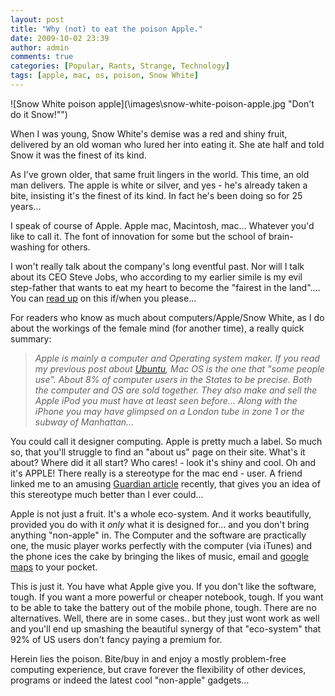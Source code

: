 ```yaml
---
layout: post
title: "Why (not) to eat the poison Apple."
date: 2009-10-02 23:39
author: admin
comments: true
categories: [Popular, Rants, Strange, Technology]
tags: [apple, mac, os, poison, Snow White]
---
```

![Snow White poison apple](\images\snow-white-poison-apple.jpg "Don't do it Snow!"")

When I was young, Snow White's demise was a red and shiny fruit, delivered by an old woman who lured her into eating it. She ate half and  told Snow  it was the finest of its kind.

As I've grown older, that same fruit lingers in the world. This time, an old man delivers. The apple is white or silver, and yes - he's already taken a bite, insisting it's the finest of its kind. In fact he's been doing so for 25 years...

<!--more-->

I speak of course of Apple. Apple mac, Macintosh, mac... Whatever you'd like to call it. The font of innovation for some but the school of brain-washing for others.

I won't really talk about the company's long eventful past. Nor will I talk about its CEO Steve Jobs, who according to my earlier simile is my evil step-father that wants to eat my heart to become the "fairest in the land".... You can <a href="http://en.wikipedia.org/wiki/Apple_Inc." target="blank">read up</a> on this if/when you please...

For readers who know as much  about computers/Apple/Snow White, as I do about the workings of the female mind (for another time), a really quick summary:  

>*Apple is mainly a computer and Operating system maker. If you read my previous post about [Ubuntu](http://blog.johncyril.com/?p=9), Mac OS is the one that "some people use". About 8% of computer users in the States to be precise. Both the computer and OS are sold together. They also make and sell the Apple iPod you must have at least seen before... Along with the iPhone you may have glimpsed on a London tube in zone 1 or the subway of Manhattan...*

You could call it designer computing. Apple is pretty much a label. So much so, that you'll struggle to find an "about us" page on their site. What's it about? Where did it all start? Who cares! - look it's shiny and cool. Oh and it's APPLE! There really is a stereotype for the mac end - user. A friend linked me to an amusing <a href="http://www.guardian.co.uk/commentisfree/2009/sep/28/charlie-brooker-microsoft-mac-windows" target="blank">Guardian article</a> recently, that gives you an idea of this stereotype much better than I ever could...

Apple is not just a fruit. It's a whole eco-system. And it works beautifully, provided you do with it *only* what it is designed for... and you don't bring anything "non-apple" in. The Computer and the software are practically one, the music player works perfectly with the computer (via iTunes) and the phone ices the cake by bringing the likes of music, email and <a href="http://maps.google.com" target="blank">google maps</a> to your pocket.

This is just it. You have what Apple give you. If you don't like the software, tough. If you want a more powerful or cheaper notebook, tough. If you want to be able to take the battery out of the mobile phone, tough. There are no alternatives. Well, there are in some cases.. but they just wont work as well and you'll end up smashing the beautiful synergy of that "eco-system" that 92% of US users don't fancy paying a premium for.

Herein lies the poison. Bite/buy in and enjoy a mostly problem-free computing experience, but crave forever the flexibility of other devices, programs or indeed the latest cool "non-apple" gadgets...

